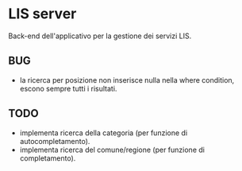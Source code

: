 # LIS server

Back-end dell'applicativo per la gestione dei servizi LIS.

## BUG
- la ricerca per posizione non inserisce nulla nella where condition, escono sempre tutti i risultati.

## TODO
- implementa ricerca della categoria (per funzione di autocompletamento).
- implementa ricerca del comune/regione (per funzione di completamento).
